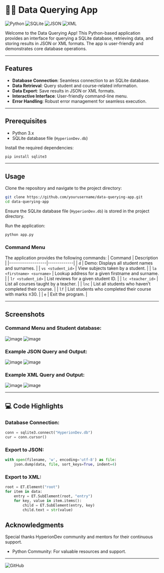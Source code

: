 # 👨‍💻 Data Querying App

![Python](https://img.shields.io/badge/Python-3.x-blue?logo=python&logoColor=white)
![SQLite](https://img.shields.io/badge/SQLite-Database-blue?logo=sqlite&logoColor=white)
![JSON](https://img.shields.io/badge/JSON-Data-orange?logo=json&logoColor=white)
![XML](https://img.shields.io/badge/XML-Data-red?logo=xml&logoColor=white)

Welcome to the Data Querying App! This Python-based application provides an interface for querying a SQLite database, 
retrieving data, and storing results in JSON or XML formats.
The app is user-friendly and demonstrates core database operations.

---

## Features
- **Database Connection**: Seamless connection to an SQLite database.
- **Data Retrieval**: Query student and course-related information.
- **Data Export**: Save results in JSON or XML formats.
- **Interactive Interface**: User-friendly command-line menu.
- **Error Handling**: Robust error management for seamless execution.

---

## Prerequisites
- Python 3.x
- SQLite database file (`HyperionDev.db`)

Install the required dependencies:
```bash
pip install sqlite3
```

---

## Usage
Clone the repository and navigate to the project directory:
```bash
git clone https://github.com/yourusername/data-querying-app.git
cd data-querying-app
```
Ensure the SQLite database file (`HyperionDev.db`) is stored in the project directory.

Run the application:
```bash
python app.py
```

### Command Menu
The application provides the following commands:
| Command           | Description |
|-------------------|-------------|
| `d`              | Demo: Displays all student names and surnames. |
| `vs <student_id>` | View subjects taken by a student. |
| `la <firstname> <surname>` | Lookup address for a given firstname and surname. |
| `lr <student_id>` | List reviews for a given student ID. |
| `lc <teacher_id>` | List all courses taught by a teacher. |
| `lnc`            | List all students who haven’t completed their course. |
| `lf`             | List students who completed their course with marks ≤30. |
| `e`              | Exit the program. |

---

## Screenshots
### Command Menu and Student database:
![image](https://github.com/user-attachments/assets/3d4d68ab-2063-4d6d-823c-365e47c1cfb7)
![image](https://github.com/user-attachments/assets/5800917a-09a5-43ea-976d-e95c79baef8d)


### Example JSON Query and Output:
![image](https://github.com/user-attachments/assets/009c7892-8075-43e9-a055-12dd2b50cb8a)
![image](https://github.com/user-attachments/assets/79ae1ed2-7acd-474b-aaf0-9b248fe43ca6)



### Example XML Query and Output:
![image](https://github.com/user-attachments/assets/074d5722-d11f-40a3-840f-9e55fdb739b6)
![image](https://github.com/user-attachments/assets/6f8be9f0-c3f5-4425-88ee-4d083670d082)


---

## 💻 Code Highlights
### Database Connection:
```python
conn = sqlite3.connect("HyperionDev.db")
cur = conn.cursor()
```

### Export to JSON:
```python
with open(filename, 'w', encoding='utf-8') as file:
    json.dump(data, file, sort_keys=True, indent=4)
```

### Export to XML:
```python
root = ET.Element("root")
for item in data:
    entry = ET.SubElement(root, "entry")
    for key, value in item.items():
        child = ET.SubElement(entry, key)
        child.text = str(value)
```
## Acknowledgments
Special thanks HyperionDev community and mentors for their continuous support.

- Python Community: For valuable resources and support.

---

![GitHub](https://img.shields.io/github/stars/yourusername/data-querying-app?style=social)

